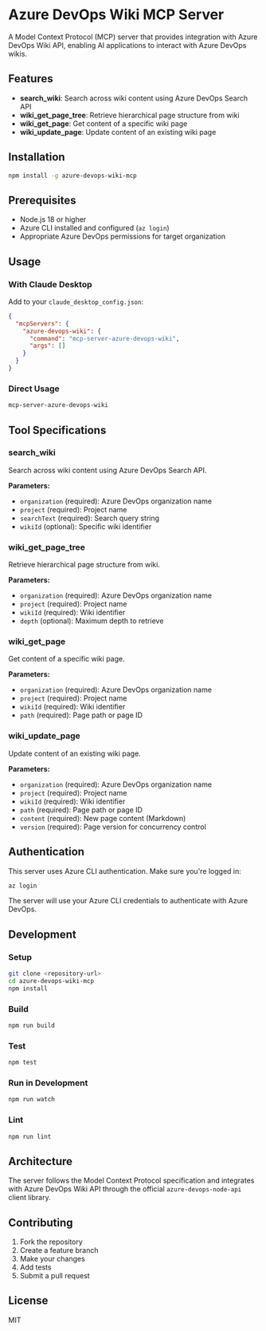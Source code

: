 # Azure DevOps Wiki MCP Server

A Model Context Protocol (MCP) server that provides integration with Azure DevOps Wiki API, enabling AI applications to interact with Azure DevOps wikis.

## Features

- **search_wiki**: Search across wiki content using Azure DevOps Search API
- **wiki_get_page_tree**: Retrieve hierarchical page structure from wiki
- **wiki_get_page**: Get content of a specific wiki page
- **wiki_update_page**: Update content of an existing wiki page

## Installation

```bash
npm install -g azure-devops-wiki-mcp
```

## Prerequisites

- Node.js 18 or higher
- Azure CLI installed and configured (`az login`)
- Appropriate Azure DevOps permissions for target organization

## Usage

### With Claude Desktop

Add to your `claude_desktop_config.json`:

```json
{
  "mcpServers": {
    "azure-devops-wiki": {
      "command": "mcp-server-azure-devops-wiki",
      "args": []
    }
  }
}
```

### Direct Usage

```bash
mcp-server-azure-devops-wiki
```

## Tool Specifications

### search_wiki

Search across wiki content using Azure DevOps Search API.

**Parameters:**
- `organization` (required): Azure DevOps organization name
- `project` (required): Project name
- `searchText` (required): Search query string
- `wikiId` (optional): Specific wiki identifier

### wiki_get_page_tree

Retrieve hierarchical page structure from wiki.

**Parameters:**
- `organization` (required): Azure DevOps organization name
- `project` (required): Project name
- `wikiId` (required): Wiki identifier
- `depth` (optional): Maximum depth to retrieve

### wiki_get_page

Get content of a specific wiki page.

**Parameters:**
- `organization` (required): Azure DevOps organization name
- `project` (required): Project name
- `wikiId` (required): Wiki identifier
- `path` (required): Page path or page ID

### wiki_update_page

Update content of an existing wiki page.

**Parameters:**
- `organization` (required): Azure DevOps organization name
- `project` (required): Project name
- `wikiId` (required): Wiki identifier
- `path` (required): Page path or page ID
- `content` (required): New page content (Markdown)
- `version` (required): Page version for concurrency control

## Authentication

This server uses Azure CLI authentication. Make sure you're logged in:

```bash
az login
```

The server will use your Azure CLI credentials to authenticate with Azure DevOps.

## Development

### Setup

```bash
git clone <repository-url>
cd azure-devops-wiki-mcp
npm install
```

### Build

```bash
npm run build
```

### Test

```bash
npm test
```

### Run in Development

```bash
npm run watch
```

### Lint

```bash
npm run lint
```

## Architecture

The server follows the Model Context Protocol specification and integrates with Azure DevOps Wiki API through the official `azure-devops-node-api` client library.

## Contributing

1. Fork the repository
2. Create a feature branch
3. Make your changes
4. Add tests
5. Submit a pull request

## License

MIT